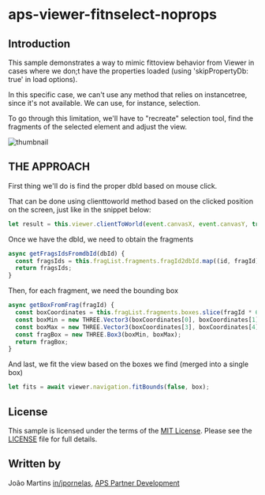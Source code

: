 # aps-viewer-fitnselect-noprops

## Introduction

This sample demonstrates a way to mimic fittoview behavior from Viewer in cases where we don;t have the properties loaded (using 'skipPropertyDb: true' in load options).

In this specific case, we can't use any method that relies on instancetree, since it's not available.
We can use, for instance, selection.

To go through this limitation, we'll have to "recreate" selection tool, find the fragments of the selected element and adjust the view.

![thumbnail](./assets/thumbnail.gif)

## THE APPROACH

First thing we'll do is find the proper dbId based on mouse click.

That can be done using clienttoworld method based on the clicked position on the screen, just like in the snippet below:

```js
let result = this.viewer.clientToWorld(event.canvasX, event.canvasY, true);
```

Once we have the dbId, we need to obtain the fragments

```js
async getFragsIdsFromdbId(dbId) {
  const fragsIds = this.fragList.fragments.fragId2dbId.map((id, fragId) => id == dbId ? fragId : -1).filter(i => i > -1);
  return fragsIds;
}
```

Then, for each fragment, we need the bounding box

```js
async getBoxFromFrag(fragId) {
  const boxCoordinates = this.fragList.fragments.boxes.slice(fragId * 6, (fragId * 6) + 6);
  const boxMin = new THREE.Vector3(boxCoordinates[0], boxCoordinates[1], boxCoordinates[2]);
  const boxMax = new THREE.Vector3(boxCoordinates[3], boxCoordinates[4], boxCoordinates[5]);
  const fragBox = new THREE.Box3(boxMin, boxMax);
  return fragBox;
}
```

And last, we fit the view based on the boxes we find (merged into a single box)

```js
let fits = await viewer.navigation.fitBounds(false, box);
```

## License

This sample is licensed under the terms of the [MIT License](http://opensource.org/licenses/MIT). Please see the [LICENSE](LICENSE) file for full details.

## Written by

João Martins [in/jpornelas](<[http://twitter.com/JooPaulodeOrne2](https://www.linkedin.com/in/jpornelas/)>), [APS Partner Development](http://aps.autodesk.com)
